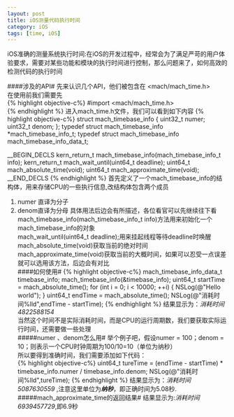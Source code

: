 ```yaml
---
layout: post
title: iOS测量代码执行时间
category: iOS
tags: [time, iOS]
---
```


iOS准确的测量系统执行时间:在iOS的开发过程中，经常会为了满足严苛的用户体验要求，需要对某些功能和模块的执行时间进行控制，那么问题来了，如何高效的检测代码的执行时间



####涉及的API#
先来认识几个API，他们被包含在
<kp><mach/mach_time.h></kp>  
在使用前我们需要先  
{% highlight objective-c%}
#import <mach/mach_time.h>  
{% endhighlight %}
进入mach_time.h文件，我们可以看到如下内容 
{% highlight objective-c%}
struct mach_timebase_info {
uint32_t    numer;
uint32_t    denom;
};
typedef struct mach_timebase_info   *mach_timebase_info_t;
typedef struct mach_timebase_info   mach_timebase_info_data_t;

__BEGIN_DECLS
kern_return_t       mach_timebase_info(mach_timebase_info_t    info);
kern_return_t       mach_wait_until(uint64_t        deadline);
uint64_t            mach_absolute_time(void);
uint64_t            mach_approximate_time(void);
__END_DECLS
{% endhighlight %}
首先定义了一个mach_timebase_info的结构体，用来存储CPU的一些执行信息,改结构体包含两个成员  
1. numer 直译为分子  
2. denom直译为分母
具体用法后边会有所描述，各位看官可以先继续往下看  
<kp>mach_timebase_info(mach_timebase_info_t    info)</kp>方法用来初始化一个mach_timebase_info的对象  
<kp>mach_wait_until(uint64_t        deadline);</kp>用来挂起线程等待deadline时唤醒  
<kp>mach_absolute_time(void)</kp>获取当前的绝对时间
<kp>mach_approximate_time(void)</kp>获取当前的大概时间，如果可以忍受一点误差就可以选用该方法，后边会有对比  
####如何使用#
{% highlight objective-c%}
mach_timebase_info_data_t timebase_info;
mach_timebase_info(&timebase_info);
uint64_t startTime = mach_absolute_time();
for (int i = 0; i < 10000; ++i) {
    NSLog(@"Hello world");
}
uint64_t endTime = mach_absolute_time();
NSLog(@"消耗时间%lld",endTime - startTime);
{% endhighlight %}
结果显示为：*消耗时间4822588154*  
当然这个时间不是实际消耗时间，而是CPU的运行周期数，我们要获取实际运行时间，还需要做一些处理  
#####numer 、denom怎么用#
举个例子吧，假设numer = 100；denom = 10；则表示一个CPU时钟周期为100/10=10（单位为纳秒）  
所以要得到准确时间，我们需要添加如下代码：  
{% highlight objective-c%}
uint64_t tureTime = (endTime - startTime) * timebase_info.numer / timebase_info.denom;
NSLog(@"消耗时间%lld",tureTime);
{% endhighlight %}
结果显示为：*消耗时间5087630559*  ,注意这里单位为***纳秒***，即正确时间为5.08秒.    
#####<kp>mach_approximate_time的返回结果</kp>#
结果显示为:*消耗时间6939457729*,即6.9秒

